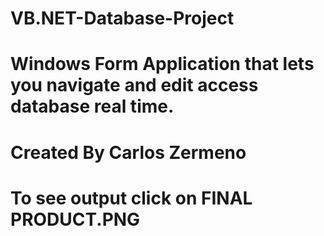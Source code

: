 # VB.NET-Database-Project
# Windows Form Application that lets you navigate and edit access database real time.
# Created By Carlos Zermeno
# To see output click on FINAL PRODUCT.PNG
